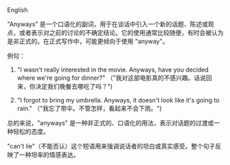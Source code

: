 English 

"Anyways" 是一个口语化的副词，用于在谈话中引入一个新的话题、陈述或观点，或者表示对之前的讨论的不确定结论。它的使用通常比较随便，有时会被认为是非正式的。在正式写作中，可能更倾向于使用 "anyway"。

例句：

1. "I wasn't really interested in the movie. Anyways, have you decided where we're going for dinner?"
   （"我对这部电影真的不感兴趣。话说回来，你决定我们晚餐去哪吃了吗？")

2. "I forgot to bring my umbrella. Anyways, it doesn't look like it's going to rain."
   （"我忘了带伞。不管怎样，看起来不会下雨。")

总的来说，"anyways" 是一种非正式的、口语化的用法，表示对话题的过渡或一种轻松的态度。



"can't lie"（不能否认）这个短语用来强调说话者的坦白或真实感受。整个句子反映了一种坦率的情感表达。
